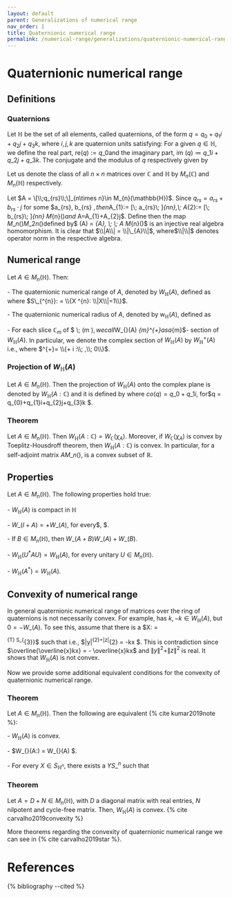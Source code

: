 ```yaml
---
layout: default
parent: Generalizations of numerical range
nav_order: 1
title: Quaternionic numerical range
permalink: /numerical-range/generalizations/quaternionic-numerical-range/
---
```

# Quaternionic numerical range

## Definitions

### Quaternions

Let $\mathbb{H}$ be the set of all elements, called quaternions, of the
form $q = q_{0}+q_{1}i+q_{2}j+q_{3}k$, where $i,j,k$ are quaternion
units satisfying:  For a given $q \in \mathbb{H}$, we define the real
part, re$(q):= q\_{0}$and the imaginary part, im $(q)\coloneqq
q\_{1}i+q\_{2}j+q\_{3}k$. The conjugate and the modulus of $q$
respectively given by 

Let us denote the class of all $n\times n$ matrices over $\mathbb{C}$
and $\mathbb{H}$ by $M_{n}(\mathbb{C})$ and $M_{n}(\mathbb{H})$
respectively.

Let $A = \[\\;q_{rs}\\;\]_{n\times n}\in M_{n}(\mathbb{H})$. Since
$q_{rs} = a_{rs} + b_{rs}\cdot j$ for some $a\_{rs}, b\_{rs} $,
then$A\_{1}:= \[\\; a\_{rs}\\; \]*{nn},\\; A*{2}:= \[\\; b\_{rs}\\;
\]*{nn} M*{n}()$and$ A=A\_{1}+A\_{2}j$. Define  then the map $M\_{n}()
M\_{2n}()$defined by$ (A) = *{A}, \\; \\; A M*{n}()$ is an injective
real algebra homomorphism. It is clear that $\\|A\\| = \\|\_{A}\\|$,
where$\\|\\|$ denotes operator norm in the respective algebra.

## Numerical range

Let $A \in M_{n}(\mathbb{H})$. Then:

\- The quaternionic numerical range of $A$, denoted by
$W_{\mathbb{H}}(A)$, defined as  where $S\_{^{n}}: = \\{X ^{n}:
\\|X\\|=1\\}$.

\- The quaternionic numerical radius of $A$, denoted by
${\mathop{w}}_{\mathbb{H}}(A)$, defined as 

\- For each slice $\mathbb{C}_{m}$ of $ \\; (m  )$, we call$W\_{}(A)
*{m}^{+}$as a$*{m}$- section of $W_{\mathbb{H}}(A)$. In particular, we
denote the complex section of $W_{\mathbb{H}}(A)$ by
$W_{\mathbb{H}}^{+}(A)$ i.e.,  where $^{+}= \\{+ i :\\; ,\\;  0\\}$.

### Projection of $W_{\mathbb{H}}(A)$

Let $A \in M_{n}(\mathbb{H})$. Then the projection of
$W_{\mathbb{H}}(A)$ onto the complex plane is denoted by
$W_{\mathbb{H}}(A :\mathbb{C})$ and it is defined by  where $co(q) =
q\_{0}+q\_{1}i$, for$q = q\_{0}+q\_{1}i+q\_{2}j+q\_{3}k  $.

### Theorem

Let $A\in M_{n}(\mathbb{H})$. Then $W_{\mathbb{H}}(A:\mathbb{C}) =
W_{\mathbb{C}}(\chi_{A})$. Moreover, if $W_{\mathbb{C}}(\chi_{A})$ is
convex by Toeplitz-Housdroff theorem, then
$W_{\mathbb{H}}(A:\mathbb{C})$ is convex. In particular, for a
self-adjoint matrix $A  M\_{n}()$,  is a convex subset of $\mathbb{R}$.

## Properties

Let $A \in M_{n}(\mathbb{H})$. The following properties hold true:

\- $W_{\mathbb{H}}(A)$ is compact in $\mathbb{H}$

\- $W\_{}(I + A) = +  W\_{}(A)$, for every$, $.

\- If $B\in M_{n}(\mathbb{H})$, then $W\_{}(A+B) W\_{}(A)+W\_{}(B)$.

\- $W_{\mathbb{H}}(U^{\ast}AU) = W_{\mathbb{H}}(A)$, for every unitary
$U \in M_{n}(\mathbb{H})$.

\- $W_{\mathbb{H}}(A^{\ast}) = W_{\mathbb{H}}(A)$.

## Convexity of numerical range

In general quaternionic numerical range of matrices over the ring of
quaternions is not necessarily convex. For example,  has $k, -k \in
W_{\mathbb{H}}(A)$, but $0 =  -  W\_{}(A)$. To see this, assume that
there is a $X: =

<sup>{T} S\_{</sup>{3}}$ such that  i.e., $|y|<sup>{2}+|z|</sup>{2} =
-kx $. This is contradiction since $\overline{\overline{x}kx} = -
\overline{x}kx$ and $\|y\|^{2}+\|z\|^{2}$ is real. It shows that
$W_{\mathbb{H}}(A)$ is not convex.

Now we provide some additional equivalent conditions for the convexity
of quaternionic numerical range.

### Theorem

Let $A \in M_{n}(\mathbb{H})$. Then the following are equivalent
{% cite kumar2019note %}:

\- $W_{\mathbb{H}}(A)$ is convex.

\- $W\_{}(A:) = W\_{}(A) $.

\- For every $X \in S_{\mathbb{H}^{n}}$, there exists a $Y S\_{^{n}}$
such that 

### Theorem

Let $A=D+N \in M_n(\mathbb{H})$, with $D$ a diagonal matrix with real
entries, $N$ nilpotent and cycle-free matrix. Then, $W_{\mathbb{H}}(A)$
is convex. {% cite carvalho2019convexity %}

More theorems regarding the convexity of quaternionic numerical range we
can see in {% cite carvalho2019star %}.

# References

{% bibliography --cited %}

